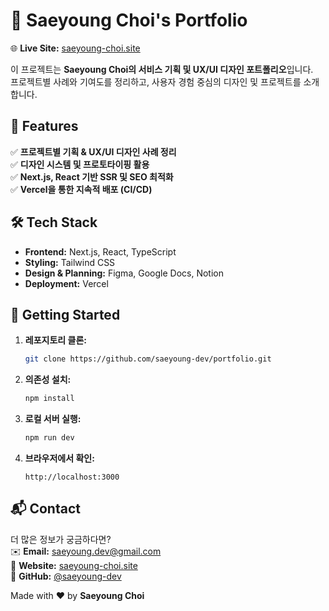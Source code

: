 # 🎨 Saeyoung Choi's Portfolio  

🌐 **Live Site:** [saeyoung-choi.site](https://saeyoung-choi.site)  

이 프로젝트는 **Saeyoung Choi의 서비스 기획 및 UX/UI 디자인 포트폴리오**입니다.  
프로젝트별 사례와 기여도를 정리하고, 사용자 경험 중심의 디자인 및 프로젝트를 소개합니다.  


## 📌 Features  
✅ **프로젝트별 기획 & UX/UI 디자인 사례 정리**  
✅ **디자인 시스템 및 프로토타이핑 활용**  
✅ **Next.js, React 기반 SSR 및 SEO 최적화**  
✅ **Vercel을 통한 지속적 배포 (CI/CD)**  



## 🛠 Tech Stack  
- **Frontend:** Next.js, React, TypeScript  
- **Styling:** Tailwind CSS  
- **Design & Planning:** Figma, Google Docs, Notion  
- **Deployment:** Vercel  


## 🚀 Getting Started  

1. **레포지토리 클론:**  
   ```sh
   git clone https://github.com/saeyoung-dev/portfolio.git
   ```
2. **의존성 설치:**  
   ```sh
   npm install
   ```
3. **로컬 서버 실행:**  
   ```sh
   npm run dev
   ```
4. **브라우저에서 확인:**  
   ```
   http://localhost:3000
   ```


## 📬 Contact  
더 많은 정보가 궁금하다면?  
✉️ **Email:** saeyoung.dev@gmail.com  
📌 **Website:** [saeyoung-choi.site](https://saeyoung-choi.site)  
👾 **GitHub:** [@saeyoung-dev](https://github.com/saeyoung-dev)  


Made with ❤️ by **Saeyoung Choi**

